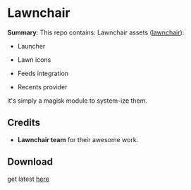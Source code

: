 # Lawnchair

**Summary**: This repo contains: Lawnchair assets ([lawnchair](https://lawnchair.app)):

- Launcher

- Lawn icons

- Feeds integration

- Recents provider

it's simply a magisk module to system-ize them. 


## Credits
- **Lawnchair team** for their awesome work.

## Download
get latest [here](https://github.com/ahmad-khalili/Lawnchair/releases/latest)
